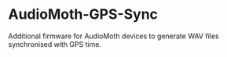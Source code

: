 # AudioMoth-GPS-Sync
Additional firmware for AudioMoth devices to generate WAV files synchronised with GPS time.
